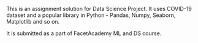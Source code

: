 This is an assignment solution for Data Science Project. It uses COVID-19 dataset and a popular library in Python - Pandas, Numpy, Seaborn, Matplotlib and so on. 

It is submitted as a part of FacetAcademy ML and DS course.
